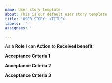 ```yaml
---
name: User story template
about: This is our default user story template
title: 'USER STORY: <TITLE>'
labels: ''
assignees: ''

---
```


As a **Role** I can **Action** to **Received benefit**

**Acceptance Criteria 1**

**Acceptance Criteria 2**

**Acceptance Criteria 3**
